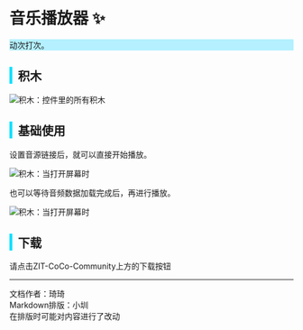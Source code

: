 # 音乐播放器 ✨

<div style="background-color: rgb(180, 240, 255);">
  动次打次。
</div>

<div style="border-left: 5px solid rgb(0, 225, 255); padding-left: 10px;">
<h2>积木</h2>
</div>

![积木：控件里的所有积木](http://cc.zitzhen.cn/control/%E9%9F%B3%E4%B9%90%E6%92%AD%E6%94%BE%E5%99%A8-Qii/images/1.png)

<div style="border-left: 5px solid rgb(0, 225, 255); padding-left: 10px;">
<h2>基础使用</h2>
</div>
设置音源链接后，就可以直接开始播放。

![积木：当打开屏幕时](http://cc.zitzhen.cn/control/%E9%9F%B3%E4%B9%90%E6%92%AD%E6%94%BE%E5%99%A8-Qii/images/2.png)

也可以等待音频数据加载完成后，再进行播放。

![积木：当打开屏幕时](http://cc.zitzhen.cn/control/%E9%9F%B3%E4%B9%90%E6%92%AD%E6%94%BE%E5%99%A8-Qii/images/3.png)

<div style="border-left: 5px solid rgb(0, 225, 255); padding-left: 10px;">
<h2> 下载</h2>
</div>
请点击ZIT-CoCo-Community上方的下载按钮

---
文档作者：琦琦  
Markdown排版：小圳  
在排版时可能对内容进行了改动  